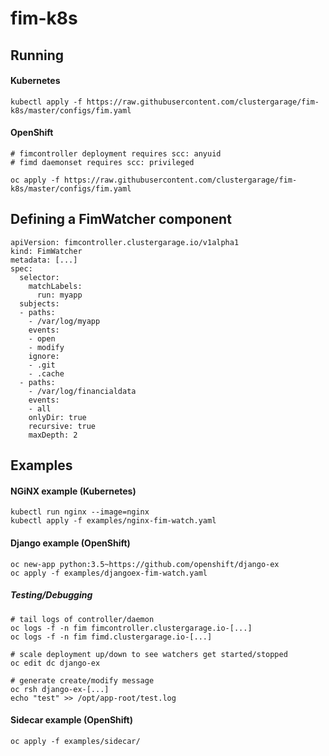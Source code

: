 # fim-k8s

## Running

#### Kubernetes

```
kubectl apply -f https://raw.githubusercontent.com/clustergarage/fim-k8s/master/configs/fim.yaml
```

#### OpenShift

```
# fimcontroller deployment requires scc: anyuid
# fimd daemonset requires scc: privileged

oc apply -f https://raw.githubusercontent.com/clustergarage/fim-k8s/master/configs/fim.yaml
```

## Defining a FimWatcher component

```
apiVersion: fimcontroller.clustergarage.io/v1alpha1
kind: FimWatcher
metadata: [...]
spec:
  selector:
    matchLabels:
      run: myapp
  subjects:
  - paths:
    - /var/log/myapp
    events:
    - open
    - modify
    ignore:
    - .git
    - .cache
  - paths:
    - /var/log/financialdata
    events:
    - all
    onlyDir: true
    recursive: true
    maxDepth: 2
```

## Examples

#### NGiNX example (Kubernetes)

```
kubectl run nginx --image=nginx
kubectl apply -f examples/nginx-fim-watch.yaml
```

#### Django example (OpenShift)

```
oc new-app python:3.5~https://github.com/openshift/django-ex
oc apply -f examples/djangoex-fim-watch.yaml
```

##### Testing/Debugging

```
# tail logs of controller/daemon
oc logs -f -n fim fimcontroller.clustergarage.io-[...]
oc logs -f -n fim fimd.clustergarage.io-[...]

# scale deployment up/down to see watchers get started/stopped
oc edit dc django-ex

# generate create/modify message
oc rsh django-ex-[...]
echo "test" >> /opt/app-root/test.log
```

#### Sidecar example (OpenShift)

```
oc apply -f examples/sidecar/
```
